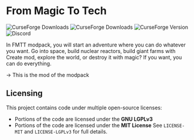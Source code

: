 # From Magic To Tech
![CurseForge Downloads](https://img.shields.io/curseforge/dt/843360?style=flat&logo=curseforge&label=FMTT%20Modpack) ![CurseForge Downloads](https://img.shields.io/curseforge/dt/910350?style=flat&logo=curseforge&label=FMTT%20Mod) ![CurseForge Version](https://img.shields.io/curseforge/v/843360?logo=curseforge&label=Last%20Modpack%20Version)
![Discord](https://img.shields.io/discord/1130126845287866489?logo=discord&label=Discord%20Server)

In FMTT modpack, you will start an adventure where you can do whatever you want. Go into space, build nuclear reactors, build giant farms with Create mod, explore the world, or destroy it with magic? If you want, you can do everything. 

-> This is the mod of the modpack


## Licensing

This project contains code under multiple open-source licenses:

- Portions of the code are licensed under the **GNU LGPLv3**
- Portions of the code are licensed under the **MIT License**
  See `LICENSE-MIT` and `LICENSE-LGPLv3` for full details.